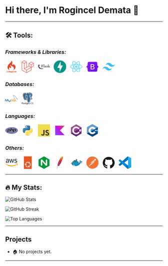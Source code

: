 # Hi there, I'm Rogincel Demata 👋

---

## 🛠️ Tools:

### *Frameworks & Libraries:*
<div dir="auto">
  <p dir="auto">
    <a target="_blank" rel="noopener noreferrer" href="https://github.com/devicons/devicon/blob/master/icons/codeigniter/codeigniter-plain-wordmark.svg"><img src="https://github.com/devicons/devicon/raw/master/icons/codeigniter/codeigniter-plain-wordmark.svg" title="CodeIgniter" alt="CodeIgniter" width="40" height="40" style="max-width: 100%;"></a>
    &nbsp;
    <a target="_blank" rel="noopener noreferrer" href="https://github.com/devicons/devicon/blob/master/icons/laravel/laravel-original.svg"><img src="https://github.com/devicons/devicon/raw/master/icons/laravel/laravel-original.svg" title="Laravel" alt="Laravel" width="40" height="40" style="max-width: 100%;"></a>
    &nbsp;
    <a target="_blank" rel="noopener noreferrer" href="https://github.com/devicons/devicon/blob/master/icons/flask/flask-original-wordmark.svg"><img src="https://github.com/devicons/devicon/raw/master/icons/flask/flask-original-wordmark.svg" title="Flask" alt="Flask" width="40" height="40" style="max-width: 100%;"></a>
    &nbsp;
    <a target="_blank" rel="noopener noreferrer" href="https://github.com/devicons/devicon/blob/master/icons/fastapi/fastapi-original.svg"><img src="https://github.com/devicons/devicon/raw/master/icons/fastapi/fastapi-original.svg" title="FastAPI" alt="FastAPI" width="40" height="40" style="max-width: 100%;"></a>
    &nbsp;
    <a target="_blank" rel="noopener noreferrer" href="https://github.com/devicons/devicon/blob/master/icons/react/react-original.svg"><img src="https://github.com/devicons/devicon/raw/master/icons/react/react-original.svg" title="ReactJs" alt="ReactJs" width="40" height="40" style="max-width: 100%;"></a>
    &nbsp;
    <a target="_blank" rel="noopener noreferrer" href="https://github.com/devicons/devicon/blob/master/icons/bootstrap/bootstrap-original.svg"><img src="https://github.com/devicons/devicon/raw/master/icons/bootstrap/bootstrap-original.svg" title="Bootstrap" alt="Bootstrap" width="40" height="40" style="max-width: 100%;"></a>
    &nbsp;
    <a target="_blank" rel="noopener noreferrer" href="https://github.com/devicons/devicon/blob/master/icons/tailwindcss/tailwindcss-original.svg"><img src="https://github.com/devicons/devicon/raw/master/icons/tailwindcss/tailwindcss-original.svg" title="Tailwind" alt="Tailwind" width="40" height="40" style="max-width: 100%;"></a>
    &nbsp;
  </p>
</div>

### *Databases:*
<div dir="auto">
  <p dir="auto">
    <a target="_blank" rel="noopener noreferrer" href="https://github.com/devicons/devicon/blob/master/icons/mysql/mysql-original-wordmark.svg"><img src="https://github.com/devicons/devicon/raw/master/icons/mysql/mysql-original-wordmark.svg" title="MySQL" alt="MySQL" width="40" height="40" style="max-width: 100%;"></a>
    &nbsp;
    <a target="_blank" rel="noopener noreferrer" href="https://github.com/devicons/devicon/blob/master/icons/postgresql/postgresql-original-wordmark.svg"><img src="https://github.com/devicons/devicon/raw/master/icons/postgresql/postgresql-original-wordmark.svg" title="PostgreSQL" alt="PostgreSQL" width="40" height="40" style="max-width: 100%;"></a>
    &nbsp;
  </p>
</div>

### *Languages:*
<div dir="auto">
  <p dir="auto">
    <a target="_blank" rel="noopener noreferrer" href="https://github.com/devicons/devicon/blob/master/icons/php/php-original.svg"><img src="https://github.com/devicons/devicon/raw/master/icons/php/php-original.svg" title="PHP" alt="PHP" width="40" height="40" style="max-width: 100%;"></a>
    &nbsp;
    <a target="_blank" rel="noopener noreferrer" href="https://github.com/devicons/devicon/blob/master/icons/python/python-original.svg"><img src="https://github.com/devicons/devicon/raw/master/icons/python/python-original.svg" title="Python" alt="Python" width="40" height="40" style="max-width: 100%;"></a>
    &nbsp;
    <a target="_blank" rel="noopener noreferrer" href="https://github.com/devicons/devicon/blob/master/icons/javascript/javascript-original.svg"><img src="https://github.com/devicons/devicon/raw/master/icons/javascript/javascript-original.svg" title="Javascript" alt="Javascript" width="40" height="40" style="max-width: 100%;"></a>
    &nbsp;
    <a target="_blank" rel="noopener noreferrer" href="https://github.com/devicons/devicon/blob/master/icons/kotlin/kotlin-original.svg"><img src="https://github.com/devicons/devicon/raw/master/icons/kotlin/kotlin-original.svg" title="Kotlin" alt="Kotlin" width="40" height="40" style="max-width: 100%;"></a>
    &nbsp;
    <a target="_blank" rel="noopener noreferrer" href="https://github.com/devicons/devicon/blob/master/icons/csharp/csharp-original.svg"><img src="https://github.com/devicons/devicon/raw/master/icons/csharp/csharp-original.svg" title="C#" alt="C#" width="40" height="40" style="max-width: 100%;"></a>
    &nbsp;
    <a target="_blank" rel="noopener noreferrer" href="https://github.com/devicons/devicon/blob/master/icons/cplusplus/cplusplus-original.svg"><img src="https://github.com/devicons/devicon/raw/master/icons/cplusplus/cplusplus-original.svg" title="C++" alt="C++" width="40" height="40" style="max-width: 100%;"></a>
    &nbsp;
  </p>
</div>

### *Others:*
<div dir="auto">
  <p dir="auto">
    <a target="_blank" rel="noopener noreferrer" href="https://github.com/devicons/devicon/blob/master/icons/amazonwebservices/amazonwebservices-original-wordmark.svg"><img src="https://github.com/devicons/devicon/raw/master/icons/amazonwebservices/amazonwebservices-original-wordmark.svg" title="Amazon Web Services" alt="Amazon Web Services" width="40" height="40" style="max-width: 100%;"></a>
    &nbsp;
    <a target="_blank" rel="noopener noreferrer" href="https://github.com/devicons/devicon/blob/master/icons/ubuntu/ubuntu-original.svg"><img src="https://github.com/devicons/devicon/raw/master/icons/ubuntu/ubuntu-original.svg" title="Ubuntu OS" alt="Ubuntu OS" width="40" height="40" style="max-width: 100%;"></a>
    &nbsp;
    <a target="_blank" rel="noopener noreferrer" href="https://github.com/devicons/devicon/blob/master/icons/nginx/nginx-original.svg"><img src="https://github.com/devicons/devicon/raw/master/icons/nginx/nginx-original.svg" title="Nginx" alt="Nginx" width="40" height="40" style="max-width: 100%;"></a>
    &nbsp;
    <a target="_blank" rel="noopener noreferrer" href="https://github.com/devicons/devicon/blob/master/icons/apache/apache-original.svg"><img src="https://github.com/devicons/devicon/raw/master/icons/apache/apache-original.svg" title="Apache" alt="Apache" width="40" height="40" style="max-width: 100%;"></a>
    &nbsp;
    <a target="_blank" rel="noopener noreferrer" href="https://github.com/devicons/devicon/blob/master/icons/docker/docker-original.svg"><img src="https://github.com/devicons/devicon/raw/master/icons/docker/docker-original.svg" title="Docker" alt="Docker" width="40" height="40" style="max-width: 100%;"></a>
    &nbsp;
    <a target="_blank" rel="noopener noreferrer" href="https://github.com/devicons/devicon/blob/master/icons/postman/postman-original.svg"><img src="https://github.com/devicons/devicon/raw/master/icons/postman/postman-original.svg" title="Postman" alt="Postman" width="40" height="40" style="max-width: 100%;"></a>
    &nbsp;
    <a target="_blank" rel="noopener noreferrer" href="https://github.com/devicons/devicon/blob/master/icons/github/github-original.svg"><img src="https://github.com/devicons/devicon/raw/master/icons/github/github-original.svg" title="GitHub" alt="GitHub" width="40" height="40" style="max-width: 100%;"></a>
    &nbsp;
    <a target="_blank" rel="noopener noreferrer" href="https://github.com/devicons/devicon/blob/master/icons/vscode/vscode-original.svg"><img src="https://github.com/devicons/devicon/raw/master/icons/vscode/vscode-original.svg" title="VSCode" alt="VSCode" width="40" height="40" style="max-width: 100%;"></a>
    &nbsp;
  </p>
</div>

---

## 🔥 My Stats:

<p align="left">
  <img src="https://github-readme-stats.vercel.app/api?username=dmathz-dev&show_icons=true&hide_title=false&count_private=true&include_all_commits=true&theme=default" alt="GitHub Stats" />
</p>

<p align="left">
  <img src="https://streak-stats.demolab.com/?user=dmathz-dev" alt="GitHub Streak" />
</p>

![Top Languages](https://github-readme-stats.vercel.app/api/top-langs/?username=dmathz-dev&layout=compact&hide_progress=true)

---

## Projects

- 🏠 No projects yet.

---